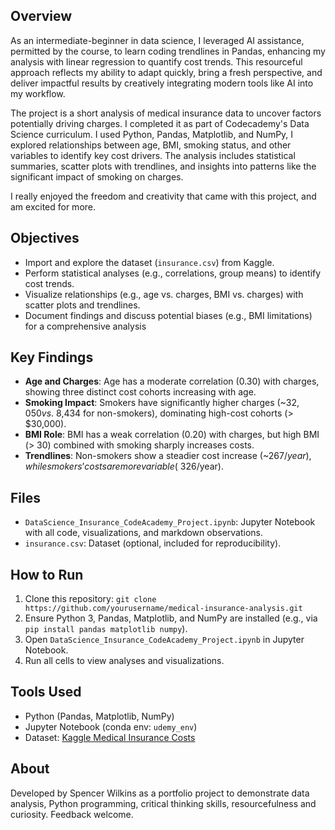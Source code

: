 ## Overview
As an intermediate-beginner in data science, I leveraged AI assistance, permitted by the course, to learn coding trendlines in Pandas, enhancing my analysis 
with linear regression to quantify cost trends. This resourceful approach reflects my ability to adapt quickly, bring a fresh perspective, and deliver 
impactful results by creatively integrating modern tools like AI into my workflow. 

The project is a short analysis of medical insurance data to uncover factors potentially driving charges. I completed it as part of Codecademy's Data Science 
curriculum. I used Python, Pandas, Matplotlib, and NumPy, I explored relationships between age, BMI, smoking status, and other variables to identify key 
cost drivers. The analysis includes statistical summaries, scatter plots with trendlines, and insights into patterns like the significant impact of 
smoking on charges. 

I really enjoyed the freedom and creativity that came with this project, and am excited for more. 

## Objectives
- Import and explore the dataset (`insurance.csv`) from Kaggle.
- Perform statistical analyses (e.g., correlations, group means) to identify cost trends.
- Visualize relationships (e.g., age vs. charges, BMI vs. charges) with scatter plots and trendlines.
- Document findings and discuss potential biases (e.g., BMI limitations) for a comprehensive analysis

## Key Findings
- **Age and Charges**: Age has a moderate correlation (0.30) with charges, showing three distinct cost cohorts increasing with age.
- **Smoking Impact**: Smokers have significantly higher charges (~$32,050 vs. ~$8,434 for non-smokers), dominating high-cost cohorts (> $30,000).
- **BMI Role**: BMI has a weak correlation (0.20) with charges, but high BMI (> 30) combined with smoking sharply increases costs.
- **Trendlines**: Non-smokers show a steadier cost increase (~$267/year), while smokers’ costs are more variable (~$326/year).

## Files
- `DataScience_Insurance_CodeAcademy_Project.ipynb`: Jupyter Notebook with all code, visualizations, and markdown observations.
- `insurance.csv`: Dataset (optional, included for reproducibility).

## How to Run
1. Clone this repository: `git clone https://github.com/yourusername/medical-insurance-analysis.git`
2. Ensure Python 3, Pandas, Matplotlib, and NumPy are installed (e.g., via `pip install pandas matplotlib numpy`).
3. Open `DataScience_Insurance_CodeAcademy_Project.ipynb` in Jupyter Notebook.
4. Run all cells to view analyses and visualizations.

## Tools Used
- Python (Pandas, Matplotlib, NumPy)
- Jupyter Notebook (conda env: `udemy_env`)
- Dataset: [Kaggle Medical Insurance Costs](https://www.kaggle.com/datasets/mirichoi0218/insurance)

## About
Developed by Spencer Wilkins as a portfolio project to demonstrate data analysis, Python programming, critical thinking skills, resourcefulness and curiosity. 
Feedback welcome.
